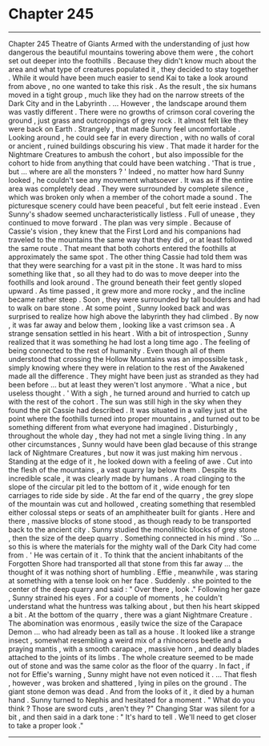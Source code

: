 
# Chapter 245


---

Chapter 245 Theatre of Giants
Armed with the understanding of just how dangerous the beautiful mountains towering above them were , the cohort set out deeper into the foothills . Because they didn't know much about the area and what type of creatures populated it , they decided to stay together .
While it would have been much easier to send Kai to take a look around from above , no one wanted to take this risk . As the result , the six humans moved in a tight group , much like they had on the narrow streets of the Dark City and in the Labyrinth .
… However , the landscape around them was vastly different . There were no growths of crimson coral covering the ground , just grass and outcroppings of grey rock . It almost felt like they were back on Earth .
Strangely , that made Sunny feel uncomfortable . Looking around , he could see far in every direction , with no walls of coral or ancient , ruined buildings obscuring his view . That made it harder for the Nightmare Creatures to ambush the cohort , but also impossible for the cohort to hide from anything that could have been watching .
'That is true , but … where are all the monsters ? '
Indeed , no matter how hard Sunny looked , he couldn't see any movement whatsoever . It was as if the entire area was completely dead . They were surrounded by complete silence , which was broken only when a member of the cohort made a sound .
The picturesque scenery could have been peaceful , but felt eerie instead . Even Sunny's shadow seemed uncharacteristically listless .
Full of unease , they continued to move forward .
The plan was very simple . Because of Cassie's vision , they knew that the First Lord and his companions had traveled to the mountains the same way that they did , or at least followed the same route . That meant that both cohorts entered the foothills at approximately the same spot .
The other thing Cassie had told them was that they were searching for a vast pit in the stone . It was hard to miss something like that , so all they had to do was to move deeper into the foothills and look around .
The ground beneath their feet gently sloped upward . As time passed , it grew more and more rocky , and the incline became rather steep . Soon , they were surrounded by tall boulders and had to walk on bare stone .
At some point , Sunny looked back and was surprised to realize how high above the labyrinth they had climbed . By now , it was far away and below them , looking like a vast crimson sea .
A strange sensation settled in his heart . With a bit of introspection , Sunny realized that it was something he had lost a long time ago .
The feeling of being connected to the rest of humanity .
Even though all of them understood that crossing the Hollow Mountains was an impossible task , simply knowing where they were in relation to the rest of the Awakened made all the difference .
They might have been just as stranded as they had been before … but at least they weren't lost anymore .
'What a nice , but useless thought . '
With a sigh , he turned around and hurried to catch up with the rest of the cohort .
The sun was still high in the sky when they found the pit Cassie had described . It was situated in a valley just at the point where the foothills turned into proper mountains , and turned out to be something different from what everyone had imagined .
Disturbingly , throughout the whole day , they had not met a single living thing . In any other circumstances , Sunny would have been glad because of this strange lack of Nightmare Creatures , but now it was just making him nervous .
Standing at the edge of it , he looked down with a feeling of awe .
Cut into the flesh of the mountains , a vast quarry lay below them . Despite its incredible scale , it was clearly made by humans . A road clinging to the slope of the circular pit led to the bottom of it , wide enough for ten carriages to ride side by side .
At the far end of the quarry , the grey slope of the mountain was cut and hollowed , creating something that resembled either colossal steps or seats of an amphitheater built for giants . Here and there , massive blocks of stone stood , as though ready to be transported back to the ancient city .
Sunny studied the monolithic blocks of grey stone , then the size of the deep quarry . Something connected in his mind .
'So … so this is where the materials for the mighty wall of the Dark City had come from . '
He was certain of it . To think that the ancient inhabitants of the Forgotten Shore had transported all that stone from this far away … the thought of it was nothing short of humbling .
Effie , meanwhile , was staring at something with a tense look on her face . Suddenly . she pointed to the center of the deep quarry and said :
" Over there , look ."
Following her gaze , Sunny strained his eyes . For a couple of moments , he couldn't understand what the huntress was talking about , but then his heart skipped a bit .
At the bottom of the quarry , there was a giant Nightmare Creature .
The abomination was enormous , easily twice the size of the Carapace Demon … who had already been as tall as a house . It looked like a strange insect , somewhat resembling a weird mix of a rhinoceros beetle and a praying mantis , with a smooth carapace , massive horn , and deadly blades attached to the joints of its limbs .
The whole creature seemed to be made out of stone and was the same color as the floor of the quarry . In fact , if not for Effie's warning , Sunny might have not even noticed it .
… That flesh , however , was broken and shattered , lying in piles on the ground .
The giant stone demon was dead .
And from the looks of it , it died by a human hand .
Sunny turned to Nephis and hesitated for a moment .
" What do you think ? Those are sword cuts , aren't they ?"
Changing Star was silent for a bit , and then said in a dark tone :
" It's hard to tell . We'll need to get closer to take a proper look ."

---

